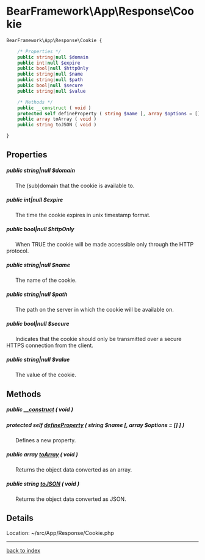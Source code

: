 # BearFramework\App\Response\Cookie

```php
BearFramework\App\Response\Cookie {

	/* Properties */
	public string|null $domain
	public int|null $expire
	public bool|null $httpOnly
	public string|null $name
	public string|null $path
	public bool|null $secure
	public string|null $value

	/* Methods */
	public __construct ( void )
	protected self defineProperty ( string $name [, array $options = [] ] )
	public array toArray ( void )
	public string toJSON ( void )

}
```

## Properties

##### public string|null $domain

&nbsp;&nbsp;&nbsp;&nbsp;&nbsp;&nbsp;The (sub)domain that the cookie is available to.

##### public int|null $expire

&nbsp;&nbsp;&nbsp;&nbsp;&nbsp;&nbsp;The time the cookie expires in unix timestamp format.

##### public bool|null $httpOnly

&nbsp;&nbsp;&nbsp;&nbsp;&nbsp;&nbsp;When TRUE the cookie will be made accessible only through the HTTP protocol.

##### public string|null $name

&nbsp;&nbsp;&nbsp;&nbsp;&nbsp;&nbsp;The name of the cookie.

##### public string|null $path

&nbsp;&nbsp;&nbsp;&nbsp;&nbsp;&nbsp;The path on the server in which the cookie will be available on.

##### public bool|null $secure

&nbsp;&nbsp;&nbsp;&nbsp;&nbsp;&nbsp;Indicates that the cookie should only be transmitted over a secure HTTPS connection from the client.

##### public string|null $value

&nbsp;&nbsp;&nbsp;&nbsp;&nbsp;&nbsp;The value of the cookie.

## Methods

##### public [__construct](bearframework.app.response.cookie.__construct.method.md) ( void )

##### protected self [defineProperty](bearframework.app.response.cookie.defineproperty.method.md) ( string $name [, array $options = [] ] )

&nbsp;&nbsp;&nbsp;&nbsp;&nbsp;&nbsp;Defines a new property.

##### public array [toArray](bearframework.app.response.cookie.toarray.method.md) ( void )

&nbsp;&nbsp;&nbsp;&nbsp;&nbsp;&nbsp;Returns the object data converted as an array.

##### public string [toJSON](bearframework.app.response.cookie.tojson.method.md) ( void )

&nbsp;&nbsp;&nbsp;&nbsp;&nbsp;&nbsp;Returns the object data converted as JSON.

## Details

Location: ~/src/App/Response/Cookie.php

---

[back to index](index.md)

